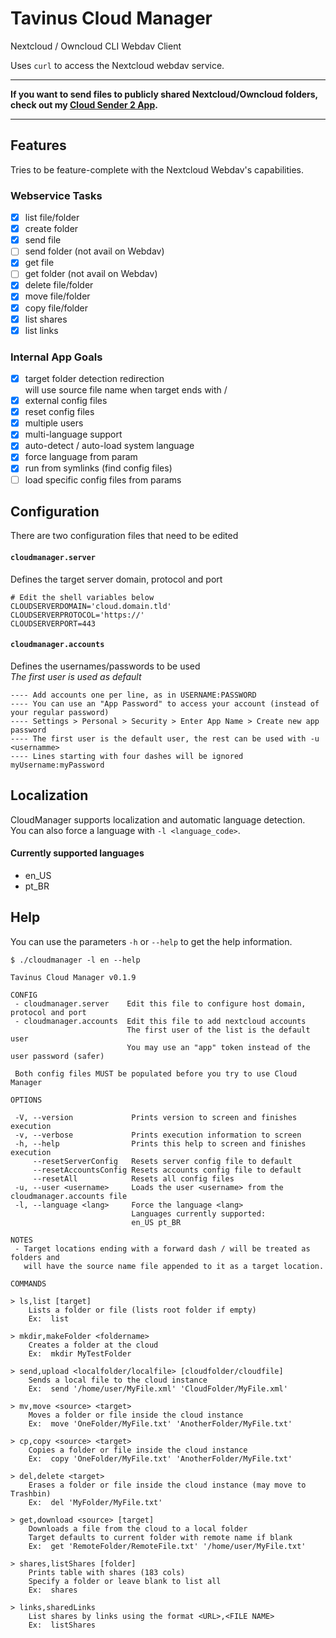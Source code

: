 # Tavinus Cloud Manager
Nextcloud / Owncloud CLI Webdav Client  
  
Uses `curl` to access the Nextcloud webdav service.  

---

**If you want to send files to publicly shared Nextcloud/Owncloud folders,  
check out my [Cloud Sender 2 App](https://github.com/tavinus/cloudsend.sh).**  

---

## Features  
Tries to be feature-complete with the Nextcloud Webdav's capabilities.  
### Webservice Tasks
 - [x] list file/folder
 - [x] create folder
 - [x] send file
 - [ ] send folder (not avail on Webdav)
 - [x] get file
 - [ ] get folder (not avail on Webdav)
 - [x] delete file/folder
 - [x] move file/folder
 - [x] copy file/folder
 - [x] list shares
 - [x] list links
### Internal App Goals
 - [x] target folder detection redirection  
will use source file name when target ends with  /
 - [x] external config files
 - [x] reset config files
 - [x] multiple users
 - [x] multi-language support
 - [x] auto-detect / auto-load system language
 - [x] force language from param
 - [x] run from symlinks (find config files)
 - [ ] load specific config files from params
## Configuration
There are two configuration files that need to be edited
#### `cloudmanager.server`
Defines the target server domain, protocol and port
```
# Edit the shell variables below
CLOUDSERVERDOMAIN='cloud.domain.tld'
CLOUDSERVERPROTOCOL='https://'
CLOUDSERVERPORT=443
```
#### `cloudmanager.accounts`
Defines the usernames/passwords to be used  
*The first user is used as default*
```
---- Add accounts one per line, as in USERNAME:PASSWORD
---- You can use an "App Password" to access your account (instead of your regular password)
---- Settings > Personal > Security > Enter App Name > Create new app password
---- The first user is the default user, the rest can be used with -u <usernamme>
---- Lines starting with four dashes will be ignored
myUsername:myPassword
```
## Localization
CloudManager supports localization and automatic language detection.  
You can also force a language with `-l <language_code>`.  
  
#### Currently supported languages
 - en_US
 - pt_BR
## Help
You can use the parameters `-h` or `--help` to get the help information.
```
$ ./cloudmanager -l en --help

Tavinus Cloud Manager v0.1.9

CONFIG
 - cloudmanager.server    Edit this file to configure host domain, protocol and port
 - cloudmanager.accounts  Edit this file to add nextcloud accounts
                          The first user of the list is the default user
                          You may use an "app" token instead of the user password (safer)

 Both config files MUST be populated before you try to use Cloud Manager

OPTIONS

 -V, --version             Prints version to screen and finishes execution
 -v, --verbose             Prints execution information to screen
 -h, --help                Prints this help to screen and finishes execution
     --resetServerConfig   Resets server config file to default
     --resetAccountsConfig Resets accounts config file to default
     --resetAll            Resets all config files
 -u, --user <username>     Loads the user <username> from the cloudmanager.accounts file
 -l, --language <lang>     Force the language <lang>
                           Languages currently supported:
                           en_US pt_BR

NOTES
 - Target locations ending with a forward dash / will be treated as folders and
   will have the source name file appended to it as a target location.

COMMANDS

> ls,list [target]
    Lists a folder or file (lists root folder if empty)
    Ex:  list

> mkdir,makeFolder <foldername>
    Creates a folder at the cloud
    Ex:  mkdir MyTestFolder

> send,upload <localfolder/localfile> [cloudfolder/cloudfile]
    Sends a local file to the cloud instance
    Ex:  send '/home/user/MyFile.xml' 'CloudFolder/MyFile.xml'

> mv,move <source> <target>
    Moves a folder or file inside the cloud instance
    Ex:  move 'OneFolder/MyFile.txt' 'AnotherFolder/MyFile.txt'

> cp,copy <source> <target>
    Copies a folder or file inside the cloud instance
    Ex:  copy 'OneFolder/MyFile.txt' 'AnotherFolder/MyFile.txt'

> del,delete <target>
    Erases a folder or file inside the cloud instance (may move to Trashbin)
    Ex:  del 'MyFolder/MyFile.txt'

> get,download <source> [target]
    Downloads a file from the cloud to a local folder
    Target defaults to current folder with remote name if blank
    Ex:  get 'RemoteFolder/RemoteFile.txt' '/home/user/MyFile.txt'

> shares,listShares [folder]
    Prints table with shares (183 cols)
    Specify a folder or leave blank to list all
    Ex:  shares

> links,sharedLinks
    List shares by links using the format <URL>,<FILE NAME>
    Ex:  listShares

```
